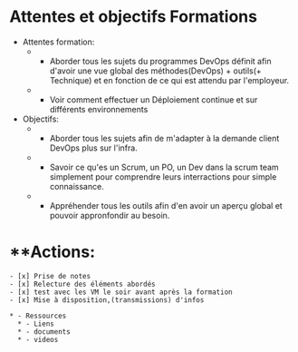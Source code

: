 # **Attentes et objectifs Formations**
- Attentes formation:
    * - Aborder tous les sujets du programmes DevOps définit afin d'avoir une vue global des méthodes(DevOps) + outils(+ Technique) et en fonction de ce qui est attendu par l'employeur.
    * - Voir comment effectuer un Déploiement continue et sur différents environnements
- Objectifs:
    * - Aborder tous les sujets afin de m'adapter à la demande client DevOps plus sur l'infra.
    * - Savoir ce qu'es un Scrum, un PO, un Dev dans la scrum team simplement pour comprendre leurs interractions pour simple connaissance.
    * - Appréhender tous les outils afin d'en avoir un aperçu global et pouvoir appronfondir au besoin.

# **Actions:
    - [x] Prise de notes
    - [x] Relecture des éléments abordés
    - [x] test avec les VM le soir avant après la formation
    - [x] Mise à disposition,(transmissions) d'infos

    * - Ressources
      * - Liens
      * - documents
      * - videos